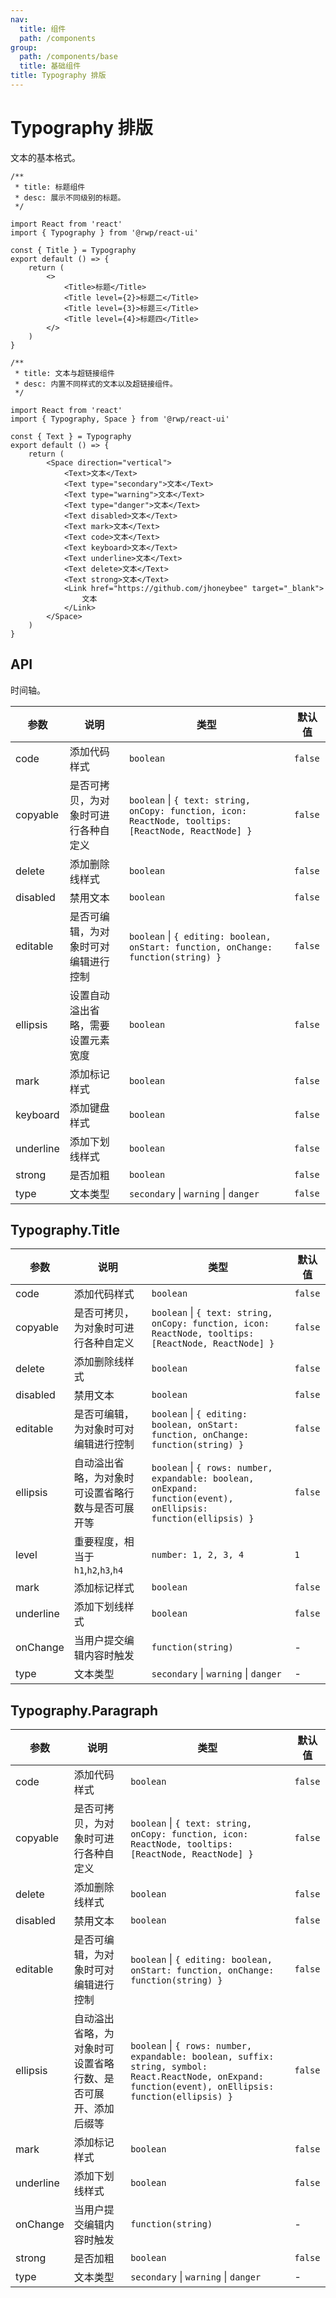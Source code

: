 ```yaml
---
nav:
  title: 组件
  path: /components
group:
  path: /components/base
  title: 基础组件
title: Typography 排版
---
```


# Typography 排版

文本的基本格式。

```tsx
/** 
 * title: 标题组件  
 * desc: 展示不同级别的标题。
 */

import React from 'react'
import { Typography } from '@rwp/react-ui'

const { Title } = Typography
export default () => {
    return (
        <>
            <Title>标题</Title>
            <Title level={2}>标题二</Title>
            <Title level={3}>标题三</Title>
            <Title level={4}>标题四</Title>
        </>
    )
}
```

```tsx
/** 
 * title: 文本与超链接组件  
 * desc: 内置不同样式的文本以及超链接组件。
 */

import React from 'react'
import { Typography, Space } from '@rwp/react-ui'

const { Text } = Typography
export default () => {
    return (
        <Space direction="vertical">
            <Text>文本</Text>
            <Text type="secondary">文本</Text>
            <Text type="warning">文本</Text>
            <Text type="danger">文本</Text>
            <Text disabled>文本</Text>
            <Text mark>文本</Text>
            <Text code>文本</Text>
            <Text keyboard>文本</Text>
            <Text underline>文本</Text>
            <Text delete>文本</Text>
            <Text strong>文本</Text>
            <Link href="https://github.com/jhoneybee" target="_blank">
                文本
            </Link>
        </Space>
    )
}
```

## API

时间轴。

| 参数 | 说明 | 类型 | 默认值 |
| --- | --- | --- | --- |
|code     |添加代码样式  |`boolean` | `false`
|copyable |是否可拷贝，为对象时可进行各种自定义|`boolean` \| `{ text: string, onCopy: function, icon: ReactNode, tooltips: [ReactNode, ReactNode] }` | `false`
|delete   |添加删除线样式 |`boolean` | `false`	
|disabled |禁用文本 |`boolean` | `false`
|editable |是否可编辑，为对象时可对编辑进行控制|`boolean` \| `{ editing: boolean, onStart: function, onChange: function(string) }`	| `false`
|ellipsis |设置自动溢出省略，需要设置元素宽度|`boolean` | `false`
|mark     |添加标记样式|`boolean` | `false`
|keyboard |添加键盘样式|`boolean` | `false`
|underline|添加下划线样式|`boolean` | `false`
|strong   |是否加粗|`boolean` | `false`
|type     |文本类型| `secondary` \| `warning` \| `danger`	|`false`

## Typography.Title

| 参数 | 说明 | 类型 | 默认值 |
| --- | --- | --- | --- |
|code     |添加代码样式  |`boolean` | `false`
|copyable |是否可拷贝，为对象时可进行各种自定义|`boolean` \| `{ text: string, onCopy: function, icon: ReactNode, tooltips: [ReactNode, ReactNode] }`| `false`
|delete   |添加删除线样式| `boolean` | `false`
|disabled |禁用文本 | `boolean` | `false`
|editable |是否可编辑，为对象时可对编辑进行控制 | `boolean` \| `{ editing: boolean, onStart: function, onChange: function(string) }` | `false`
|ellipsis |自动溢出省略，为对象时可设置省略行数与是否可展开等|`boolean` \| `{ rows: number, expandable: boolean, onExpand: function(event), onEllipsis: function(ellipsis) }` | `false`
|level    |重要程度，相当于 `h1`,`h2`,`h3`,`h4`| `number: 1, 2, 3, 4` | `1`
|mark     |添加标记样式 |`boolean` | `false`
|underline|添加下划线样式|`boolean` | `false`
|onChange |当用户提交编辑内容时触发|`function(string)` | -
|type     |文本类型|`secondary` \| `warning` \| `danger`| -

## Typography.Paragraph

| 参数 | 说明 | 类型 | 默认值 |
| --- | --- | --- | --- |
|code    |添加代码样式| `boolean` | `false`
|copyable|是否可拷贝，为对象时可进行各种自定义| `boolean` \| `{ text: string, onCopy: function, icon: ReactNode, tooltips: [ReactNode, ReactNode] }` | `false`
|delete  |添加删除线样式| `boolean` | `false`
|disabled|禁用文本| `boolean` | `false`
|editable|是否可编辑，为对象时可对编辑进行控制| `boolean` \| `{ editing: boolean, onStart: function, onChange: function(string) }`| `false`
|ellipsis|自动溢出省略，为对象时可设置省略行数、是否可展开、添加后缀等|`boolean` \| `{ rows: number, expandable: boolean, suffix: string, symbol: React.ReactNode, onExpand: function(event), onEllipsis: function(ellipsis) }`| `false`
|mark    |添加标记样式 | `boolean`| `false`
|underline|添加下划线样式| `boolean`| `false`
|onChange|当用户提交编辑内容时触发| `function(string)`| -
|strong|是否加粗 | `boolean` | `false`
|type|文本类型 | `secondary` \| `warning` \| `danger` | -